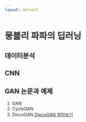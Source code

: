 ```yaml
---
layout: default
---
```


# 뭉블리 파파의 딥러닝

## 데이터분석

## CNN 

## GAN 논문과 예제

1. GAN
1. CycleGAN
1. DiscoGAN 
[DiscoGAN 알아보기](./discoGAN.html)

